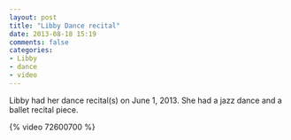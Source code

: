 ```yaml
---
layout: post
title: "Libby Dance recital"
date: 2013-08-18 15:19
comments: false
categories: 
- Libby
- dance
- video
---
```

Libby had her dance recital(s) on June 1, 2013.  She had a jazz dance and a ballet recital piece.

{% video 72600700 %}